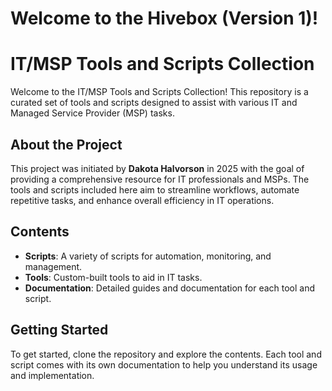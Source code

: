 # Welcome to the Hivebox (Version 1)!

# IT/MSP Tools and Scripts Collection

Welcome to the IT/MSP Tools and Scripts Collection! This repository is a curated set of tools and scripts designed to assist with various IT and Managed Service Provider (MSP) tasks.

## About the Project

This project was initiated by **Dakota Halvorson** in 2025 with the goal of providing a comprehensive resource for IT professionals and MSPs. The tools and scripts included here aim to streamline workflows, automate repetitive tasks, and enhance overall efficiency in IT operations.

## Contents

- **Scripts**: A variety of scripts for automation, monitoring, and management.
- **Tools**: Custom-built tools to aid in IT tasks.
- **Documentation**: Detailed guides and documentation for each tool and script.

## Getting Started

To get started, clone the repository and explore the contents. Each tool and script comes with its own documentation to help you understand its usage and implementation.
